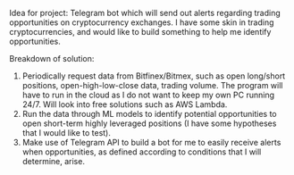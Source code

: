 Idea for project: Telegram bot which will send out alerts regarding trading opportunities on cryptocurrency exchanges. I have some skin in trading cryptocurrencies, and would like to build something to help me identify opportunities. 

Breakdown of solution:
1) Periodically request data from Bitfinex/Bitmex, such as open long/short positions, open-high-low-close data, trading volume. The program will have to run in the cloud as I do not want to keep my own PC running 24/7. Will look into free solutions such as AWS Lambda.
2) Run the data through ML models to identify potential opportunities to open short-term highly leveraged positions (I have some hypotheses that I would like to test).
3) Make use of Telegram API to build a bot for me to easily receive alerts when opportunities, as defined according to conditions that I will determine, arise.
